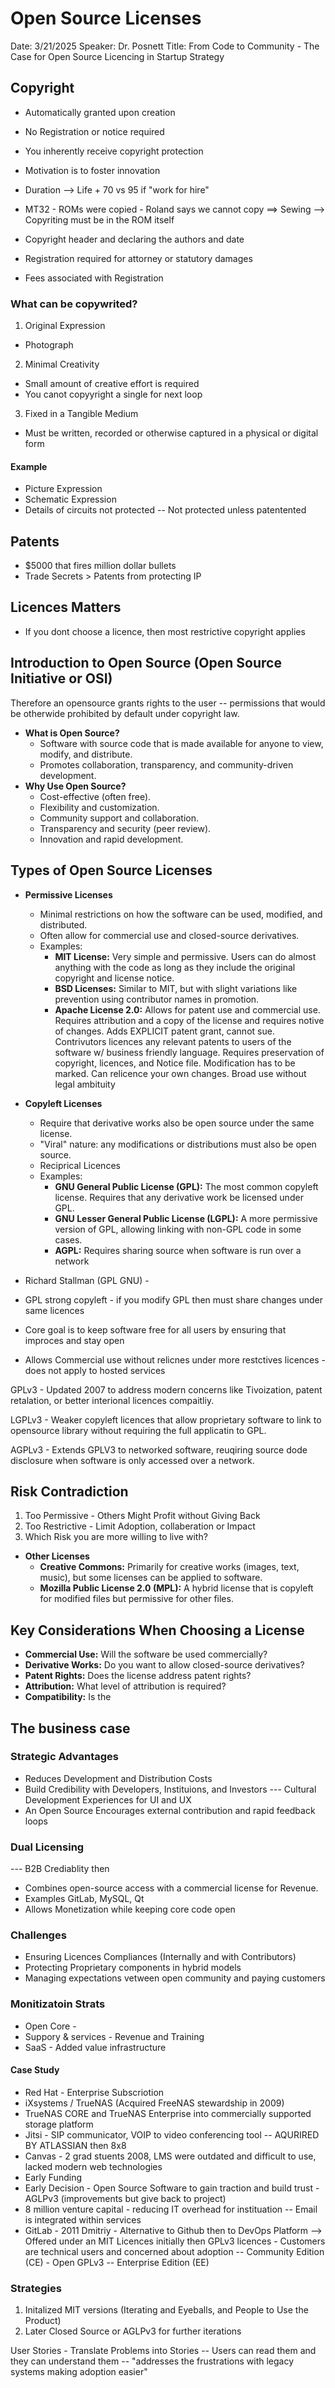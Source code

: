 # Open Source Licenses

Date: 3/21/2025
Speaker: Dr. Posnett
Title: From Code to Community - The Case for Open Source Licencing in Startup Strategy

## Copyright

- Automatically granted upon creation
- No Registration or notice required
- You inherently receive copyright protection
- Motivation is to foster innovation
- Duration --> Life + 70 vs 95 if "work for hire"
- MT32 - ROMs were copied - Roland says we cannot copy ==> Sewing --> Copyriting must be in the ROM itself

- Copyright header and declaring the authors and date
- Registration required for attorney or statutory damages
- Fees associated with Registration

### What can be copywrited?

1. Original Expression

- Photograph

2. Minimal Creativity

- Small amount of creative effort is required
- You canot copyyright a single for next loop

3. Fixed in a Tangible Medium

- Must be written, recorded or otherwise captured in a physical or digital form

#### Example

- Picture Expression
- Schematic Expression
- Details of circuits not protected -- Not protected unless patentented

## Patents

- $5000 that fires million dollar bullets
- Trade Secrets > Patents from protecting IP

## Licences Matters

- If you dont choose a licence, then most restrictive copyright applies

## Introduction to Open Source (Open Source Initiative or OSI)

Therefore an opensource grants rights to the user -- permissions that would be otherwide prohibited by default under copyright law.

- **What is Open Source?**
  - Software with source code that is made available for anyone to view, modify, and distribute.
  - Promotes collaboration, transparency, and community-driven development.
- **Why Use Open Source?**
  - Cost-effective (often free).
  - Flexibility and customization.
  - Community support and collaboration.
  - Transparency and security (peer review).
  - Innovation and rapid development.

## Types of Open Source Licenses

- **Permissive Licenses**
  - Minimal restrictions on how the software can be used, modified, and distributed.
  - Often allow for commercial use and closed-source derivatives.
  - Examples:
    - **MIT License:** Very simple and permissive. Users can do almost anything with the code as long as they include the original copyright and license notice.
    - **BSD Licenses:** Similar to MIT, but with slight variations like prevention using contributor names in promotion.
    - **Apache License 2.0:** Allows for patent use and commercial use. Requires attribution and a copy of the license and requires notive of changes. Adds EXPLICIT patent grant, cannot sue. Contrivutors licences any relevant patents to users of the software w/ business friendly language. Requires preservation of copyright, licences, and Notice file.
      Modification has to be marked.
      Can relicence your own changes.
      Broad use without legal ambituity
- **Copyleft Licenses**

  - Require that derivative works also be open source under the same license.
  - "Viral" nature: any modifications or distributions must also be open source.
  - Reciprical Licences
  - Examples:
    - **GNU General Public License (GPL):** The most common copyleft license. Requires that any derivative work be licensed under GPL.
    - **GNU Lesser General Public License (LGPL):** A more permissive version of GPL, allowing linking with non-GPL code in some cases.
    - **AGPL:** Requires sharing source when software is run over a network

- Richard Stallman (GPL GNU) -
- GPL strong copyleft - if you modify GPL then must share changes under same licences
- Core goal is to keep software free for all users by ensuring that improces and stay open
- Allows Commercial use without relicnes under more restctives licences - does not apply to hosted services

GPLv3 - Updated 2007 to address modern concerns like Tivoization, patent retalation, or better interional licences compaitliy.

LGPLv3 - Weaker copyleft licences that allow proprietary software to link to opensource library without requiring the full applicatin to GPL.

AGPLv3 - Extends GPLV3 to networked software, reuqiring source dode disclosure when software is only accessed over a network.

## Risk Contradiction

1. Too Permissive - Others Might Profit without Giving Back
2. Too Restrictive - Limit Adoption, collaberation or Impact
3. Which Risk you are more willing to live with?

- **Other Licenses**
  - **Creative Commons:** Primarily for creative works (images, text, music), but some licenses can be applied to software.
  - **Mozilla Public License 2.0 (MPL):** A hybrid license that is copyleft for modified files but permissive for other files.

## Key Considerations When Choosing a License

- **Commercial Use:** Will the software be used commercially?
- **Derivative Works:** Do you want to allow closed-source derivatives?
- **Patent Rights:** Does the license address patent rights?
- **Attribution:** What level of attribution is required?
- **Compatibility:** Is the

## The business case

### Strategic Advantages

- Reduces Development and Distribution Costs
- Build Credibility with Developers, Instituions, and Investors
  --- Cultural Development Experiences for UI and UX
- An Open Source Encourages external contribution and rapid feedback loops

### Dual Licensing

--- B2B Crediablity then

- Combines open-source access with a commercial license for Revenue.
- Examples GitLab, MySQL, Qt
- Allows Monetization while keeping core code open

### Challenges

- Ensuring Licences Compliances (Internally and with Contributors)
- Protecting Proprietary components in hybrid models
- Managing expectations vetween open community and paying customers

### Monitizatoin Strats

- Open Core -
- Suppory & services - Revenue and Training
- SaaS - Added value infrastructure

#### Case Study

- Red Hat - Enterprise Subscriotion
- iXsystems / TrueNAS (Acquired FreeNAS stewardship in 2009)
- TrueNAS CORE and TrueNAS Enterprise into commercially supported storage platform
- Jitsi - SIP communicator, VOIP to video conferencing tool -- AQURIRED BY ATLASSIAN then 8x8
- Canvas - 2 grad stuents 2008, LMS were outdated and difficult to use, lacked modern web technologies
- Early Funding
- Early Decision - Open Source Software to gain traction and build trust - AGLPv3 (improvements but give back to project)
- 8 million venture capital - reducing IT overhead for instituation
  -- Email is integrated within services
- GitLab - 2011 Dmitriy - Alternative to Github then to DevOps Platform --> Offered under an MIT Licences initially then GPLv3 licences - Customers are technical users and concerned about adoption
  -- Community Edition (CE) - Open GPLv3
  -- Enterprise Edition (EE)

### Strategies

1. Initalized MIT versions (Iterating and Eyeballs, and People to Use the Product)
2. Later Closed Source or AGLPv3 for further iterations

User Stories - Translate Problems into Stories
-- Users can read them and they can understand them
-- "addresses the frustrations with legacy systems making adoption easier"
